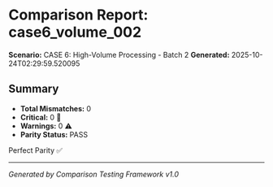 # Comparison Report: case6_volume_002
**Scenario:** CASE 6: High-Volume Processing - Batch 2
**Generated:** 2025-10-24T02:29:59.520095

## Summary
- **Total Mismatches:** 0
- **Critical:** 0 🚨
- **Warnings:** 0 ⚠️
- **Parity Status:** PASS

Perfect Parity ✅

---
*Generated by Comparison Testing Framework v1.0*